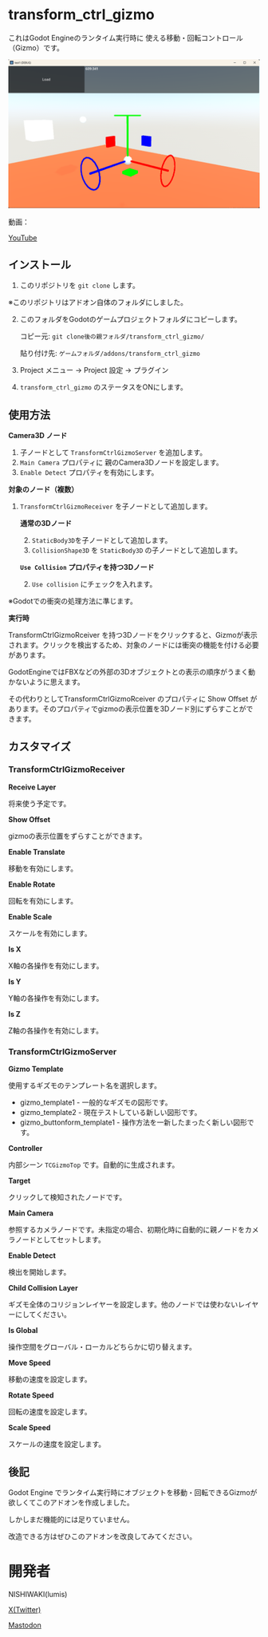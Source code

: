 # transform_ctrl_gizmo

これはGodot Engineのランタイム実行時に 使える移動・回転コントロール（Gizmo）です。

![Screenshot](img/img01.png "Gizmo image")

動画：

[YouTube](https://youtu.be/58NAPNE-Y24)

## インストール

1. このリポジトリを `git clone` します。

※このリポジトリはアドオン自体のフォルダにしました。

2. このフォルダをGodotのゲームプロジェクトフォルダにコピーします。
    
    コピー元: `git clone後の親フォルダ/transform_ctrl_gizmo/`

    貼り付け先: `ゲームフォルダ/addons/transform_ctrl_gizmo`

3. Project メニュー -> Project 設定 -> プラグイン
4. `transform_ctrl_gizmo` のステータスをONにします。

## 使用方法

**Camera3D ノード**

1. 子ノードとして `TransformCtrlGizmoServer` を追加します。
2. `Main Camera` プロパティに 親のCamera3Dノードを設定します。
3. `Enable Detect` プロパティを有効にします。

**対象のノード（複数）**

1. `TransformCtrlGizmoReceiver` を子ノードとして追加します。

    **通常の3Dノード**

    2. `StaticBody3D`を子ノードとして追加します。
    3. `CollisionShape3D` を `StaticBody3D` の子ノードとして追加します。

    **`Use Collision` プロパティを持つ3Dノード**

    2. `Use collision` にチェックを入れます。

※Godotでの衝突の処理方法に準じます。

**実行時**

TransformCtrlGizmoRceiver を持つ3Dノードをクリックすると、Gizmoが表示されます。クリックを検出するため、対象のノードには衝突の機能を付ける必要があります。

GodotEngineではFBXなどの外部の3Dオブジェクトとの表示の順序がうまく動かないように思えます。

その代わりとしてTransformCtrlGizmoRceiver のプロパティに Show Offset があります。そのプロパティでgizmoの表示位置を3Dノード別にずらすことができます。


## カスタマイズ

### TransformCtrlGizmoReceiver

**Receive Layer** 

将来使う予定です。

**Show Offset**

gizmoの表示位置をずらすことができます。


**Enable Translate**

移動を有効にします。

**Enable Rotate**

回転を有効にします。

**Enable Scale**

スケールを有効にします。

**Is X**

X軸の各操作を有効にします。

**Is Y**

Y軸の各操作を有効にします。

**Is Z**

Z軸の各操作を有効にします。


### TransformCtrlGizmoServer

**Gizmo Template**

使用するギズモのテンプレート名を選択します。

* gizmo_template1 - 一般的なギズモの図形です。
* gizmo_template2 - 現在テストしている新しい図形です。
* gizmo_buttonform_template1 - 操作方法を一新したまったく新しい図形です。

**Controller**

内部シーン `TCGizmoTop` です。自動的に生成されます。

**Target**

クリックして検知されたノードです。

**Main Camera**

参照するカメラノードです。未指定の場合、初期化時に自動的に親ノードをカメラノードとしてセットします。

**Enable Detect**

検出を開始します。

**Child Collision Layer**

ギズモ全体のコリジョンレイヤーを設定します。他のノードでは使わないレイヤーにしてください。

**Is Global**

操作空間をグローバル・ローカルどちらかに切り替えます。

**Move Speed**

移動の速度を設定します。

**Rotate Speed**

回転の速度を設定します。

**Scale Speed**

スケールの速度を設定します。



## 後記

Godot Engine でランタイム実行時にオブジェクトを移動・回転できるGizmoが欲しくてこのアドオンを作成しました。

しかしまだ機能的には足りていません。

改造できる方はぜひこのアドオンを改良してみてください。

# 開発者

NISHIWAKI(lumis)

[X(Twitter) ](https://twitter.com/lumidina)

[Mastodon](https://mstdn.jp/@lumidina)

